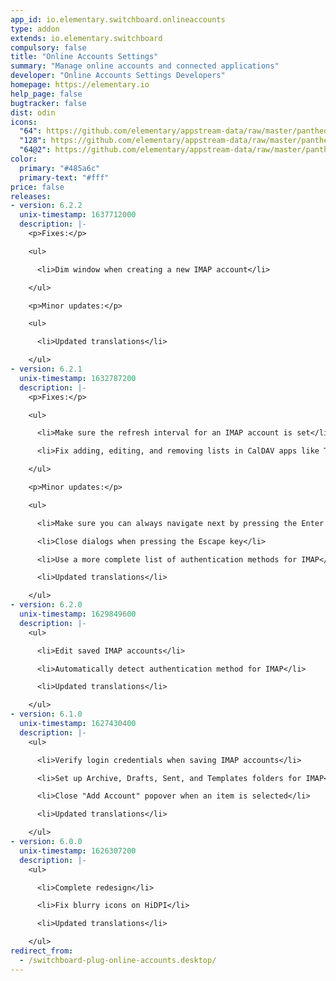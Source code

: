 ```yaml
---
app_id: io.elementary.switchboard.onlineaccounts
type: addon
extends: io.elementary.switchboard
compulsory: false
title: "Online Accounts Settings"
summary: "Manage online accounts and connected applications"
developer: "Online Accounts Settings Developers"
homepage: https://elementary.io
help_page: false
bugtracker: false
dist: odin
icons:
  "64": https://github.com/elementary/appstream-data/raw/master/pantheon-data/main/icons/64x64/switchboard-plug-online-accounts_preferences-desktop-online-accounts.png
  "128": https://github.com/elementary/appstream-data/raw/master/pantheon-data/main/icons/128x128/switchboard-plug-online-accounts_preferences-desktop-online-accounts.png
  "64@2": https://github.com/elementary/appstream-data/raw/master/pantheon-data/main/icons/64x64@2/switchboard-plug-online-accounts_preferences-desktop-online-accounts.png
color:
  primary: "#485a6c"
  primary-text: "#fff"
price: false
releases:
- version: 6.2.2
  unix-timestamp: 1637712000
  description: |-
    <p>Fixes:</p>

    <ul>

      <li>Dim window when creating a new IMAP account</li>

    </ul>

    <p>Minor updates:</p>

    <ul>

      <li>Updated translations</li>

    </ul>
- version: 6.2.1
  unix-timestamp: 1632787200
  description: |-
    <p>Fixes:</p>

    <ul>

      <li>Make sure the refresh interval for an IMAP account is set</li>

      <li>Fix adding, editing, and removing lists in CalDAV apps like Tasks</li>

    </ul>

    <p>Minor updates:</p>

    <ul>

      <li>Make sure you can always navigate next by pressing the Enter key</li>

      <li>Close dialogs when pressing the Escape key</li>

      <li>Use a more complete list of authentication methods for IMAP</li>

      <li>Updated translations</li>

    </ul>
- version: 6.2.0
  unix-timestamp: 1629849600
  description: |-
    <ul>

      <li>Edit saved IMAP accounts</li>

      <li>Automatically detect authentication method for IMAP</li>

      <li>Updated translations</li>

    </ul>
- version: 6.1.0
  unix-timestamp: 1627430400
  description: |-
    <ul>

      <li>Verify login credentials when saving IMAP accounts</li>

      <li>Set up Archive, Drafts, Sent, and Templates folders for IMAP</li>

      <li>Close "Add Account" popover when an item is selected</li>

      <li>Updated translations</li>

    </ul>
- version: 6.0.0
  unix-timestamp: 1626307200
  description: |-
    <ul>

      <li>Complete redesign</li>

      <li>Fix blurry icons on HiDPI</li>

      <li>Updated translations</li>

    </ul>
redirect_from:
  - /switchboard-plug-online-accounts.desktop/
---
```


